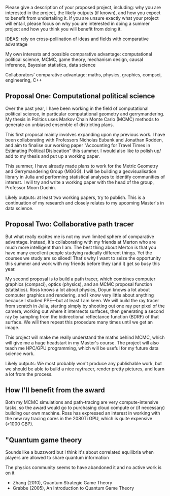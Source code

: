Please give a description of your proposed project, including: why you are
interested in the project, the likely outputs (if known), and how you expect to
benefit from undertaking it. If you are unsure exactly what your project will
entail, please focus on why you are interested in doing a summer project and
how you think you will benefit from doing it.


IDEAS: rely on cross-pollination of ideas and fields with comparative
advantage

My own interests and possible comparative advantage: computational political
science, MCMC, game theory, mechanism design, causal inference, Bayesian
statistics, data science 

Collaborators' comparative advantage: maths, physics, graphics, compsci,
engineering, C++

## Proposal One: Computational political science

Over the past year, I have been working in the field of computational political
science, in particular computational geometry and gerrymandering. My thesis in
Politics uses Markov Chain Monte Carlo (MCMC) methods to generate an unbiased
ensemble of districting plans.

This first proposal mainly involves expanding upon my previous work. I have
been collaborating with Professors Nicholas Eubank and Jonathan Rodden, and aim
to finalise our working paper "Accounting for Travel Times in Estimating
Political Dislocation" this summer. I would also like to polish up/ add to my
thesis and put up a working paper.

This summer, I have already made plans to work for the Metric Geometry and
Gerrymandering Group (MGGG). I will be building a geovisualisation library in
Julia and performing statistical analyses to identify communities of interest.
I will try and write a working paper with the head of the group, Professor Moon
Duchin.

Likely outputs: at least two working papers, try to publish. This is a
continuation of my research and closely relates to my upcoming Master's in data
science.

## Proposal Two: Collaborative path tracer

But what really excites me is not my own limited sphere of comparative
advantage. Instead, it's collaborating with my friends at Merton who are much
more intelligent than I am. The best thing about Merton is that you have many
excellent people studying radically different things. Yet the courses we study
are so siloed!  That's why I want to seize the opportunity this summer and work
with my friends before they (and I) get so busy this year.

My second proposal is to build a path tracer, which combines computer graphics
(compsci), optics (physics), and an MCMC proposal function (statistics).  Ross
knows a lot about physics, Doyun knows a lot about computer graphics and
rendering, and I know very little about anything because I studied PPE--but at
least I am keen. We will build the ray tracer from scratch in Julia, starting
simply by shooting out one ray per pixel of the camera, working out where it
intersects surfaces, then generating a second ray by sampling from the
bidirectional reflectance function (BDRF) of that surface. We will then repeat
this procedure many times until we get an image.

This project will make me really understand the maths behind MCMC, which will
give me a huge headstart in my Master's course. The project will also teach me
HPC/GPU programming, which will be useful for my future data
science work.

Likely outputs: We most probably won't produce any publishable work, but we
should be able to build a nice raytracer, render pretty pictures, and learn a
lot from the process.

## How I'll benefit from the award

Both my MCMC simulations and path-tracing are very compute-intensive tasks, so
the award would go to purchasing cloud compute or (if necessary) building our
own machine. Ross has expressed an interest in working with the new ray tracing
cores in the 2080Ti GPU, which is quite expensive (>1000 GBP).

## "Quantum game theory 

Sounds like a buzzword but I think it's about correlated equilibria when
players are allowed to share quantum information

The physics community seems to have abandoned it and no active work is on
it

- Zhang (2010), Quantum Strategic Game Theory
- Grabbe (2005), An Introduction to Quantum Game Theory

